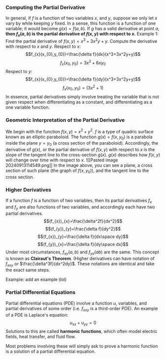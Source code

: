 ### Computing the Partial Derivative
In general, if $f$ is a function of two variables $x$, and $y$, suppose we only let $x$ vary by while keeping $y$ fixed. In a sense, this function is a function of one variable; it would become $g(x)=f(a,b)$. If $g$ has a valid derivative at point $a$, **then $f_{x}(a,b)$ is the partial derivative of $f(x,y)$ with respect to $x$.**
Example 1: Find the partial derivative of $f(x,y)=x^3+3x^2y+y$. Compute the derivative with respect to $x$ and $y$.
Respect to $x$:
$$f_{x}(x_{0},y_{0})=\frac{\delta f}{dx}(x^3+3x^2y+y)$$
$$f_{x}(x_{0},y_{0})=3x^2+6xy_{0}$$
Respect to $y$:
$$f_{x}(x_{0},y_{0})=\frac{\delta f}{dy}(x^3+3x^2y+y)$$
$$f_{x}(x_{0},y_{0})=(3x^2+1)$$
In essence, partial derivatives simply involve treating the variable that is not given respect when differentiating as a constant, and differentiating as a one variable function.

### Geometric Interpretation of the Partial Derivative
We begin with the function $f(x,y)=x^2+y^2$. $f$ is a type of quadric surface known as an elliptic paraboloid. The function $g(x)= f(x,y_0)$ is a parabola inside the plane $y=y_0$ (a cross section of the paraboloid). Accordingly, the derivative of $g(x)$, or the partial derivative of $f(x,y)$ with respect to $x$ is the slope of the tangent line to the cross-section $g(x)$. $g(x)$ describes how $f(x,y)$ will change over time with respect to $x$.
![[Pasted image 20240913114549.png]]
In the image above, you can see a plane, a cross section of such plane (the graph of $f(x,y_0)$), and the tangent line to the cross section.


### Higher Derivatives
If a function $f$ is a function of two variables, then its partial derivatives $f_x$ and $f_y$ are also functions of two variables, and accordingly each have two partial derivatives.
$$(f_{x})_{x}=\frac{\delta^2f}{dx^2}$$
$$(f_{y})_{y}=\frac{\delta f}{dy^2}$$
$$(f_{x})_{y}=\frac{\delta f}{dx\space dy}$$
$$(f_{y})_{x}=\frac{\delta f}{dy\space dx}$$
Under most circumstances, $f_{xy}(a,b)$ and $f_{yx}(ab)$ are the same. This concept is known as **Clairaut's Theorem**.
(Higher derivatives can have notation of $f_{xxy}$ or $\frac{\delta^3f}{dx^2dy}$. These notations are identical and take the exact same steps.

Example: add an example (lol)

### Partial Differential Equations
Partial differential equations (PDE) involve a function $u$, variables, and partial derivatives of some order (i.e. $f_{xxy}$ is a third-order PDE). 
An example of a PDE is Laplace's equation:$$u_{xx}+u_{yy}=0$$
Solutions to this are called **harmonic functions**, which often model electric fields, heat transfer, and fluid flow.

Most problems involving these will simply ask to prove a harmonic function is a solution of a partial differential equation.

